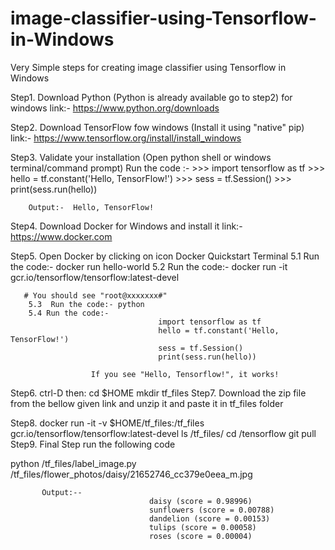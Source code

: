 # image-classifier-using-Tensorflow-in-Windows
Very Simple steps for creating image classifier using Tensorflow in Windows

Step1. Download Python (Python is already available go to step2) for windows
        link:- https://www.python.org/downloads

Step2. Download TensorFlow fow windows (Install it using "native"  pip)
        link:- https://www.tensorflow.org/install/install_windows

Step3. Validate your installation (Open python shell or windows terminal/command prompt)
         Run the code :- >>> import tensorflow as tf
                                 >>> hello = tf.constant('Hello, TensorFlow!')
                                 >>> sess = tf.Session()
                                 >>> print(sess.run(hello))
   
        Output:-  Hello, TensorFlow!

Step4.  Download Docker for Windows and install it
          link:-   https://www.docker.com

Step5. Open Docker by clicking on icon Docker Quickstart Terminal
       5.1 Run the code:- docker run hello-world
       5.2 Run the code:- docker run -it gcr.io/tensorflow/tensorflow:latest-devel 

       # You should see "root@xxxxxxx#" 
        5.3  Run the code:- python
        5.4 Run the code:- 
                                     import tensorflow as tf
                                     hello = tf.constant('Hello, TensorFlow!')
                                     sess = tf.Session()
                                     print(sess.run(hello))

                      If you see "Hello, Tensorflow!", it works!

Step6.    ctrl-D  then:
                                     cd $HOME
                                     mkdir tf_files
Step7. Download the zip file from the bellow given link and unzip it and paste it in tf_files folder

Step8.    docker run -it -v $HOME/tf_files:/tf_files  gcr.io/tensorflow/tensorflow:latest-devel
               ls /tf_files/
               cd /tensorflow
                git pull
Step9.  Final Step run the following code

python /tf_files/label_image.py /tf_files/flower_photos/daisy/21652746_cc379e0eea_m.jpg

           Output:--
                                   daisy (score = 0.98996)
                                   sunflowers (score = 0.00788)
                                   dandelion (score = 0.00153)
                                   tulips (score = 0.00058)
                                   roses (score = 0.00004)

